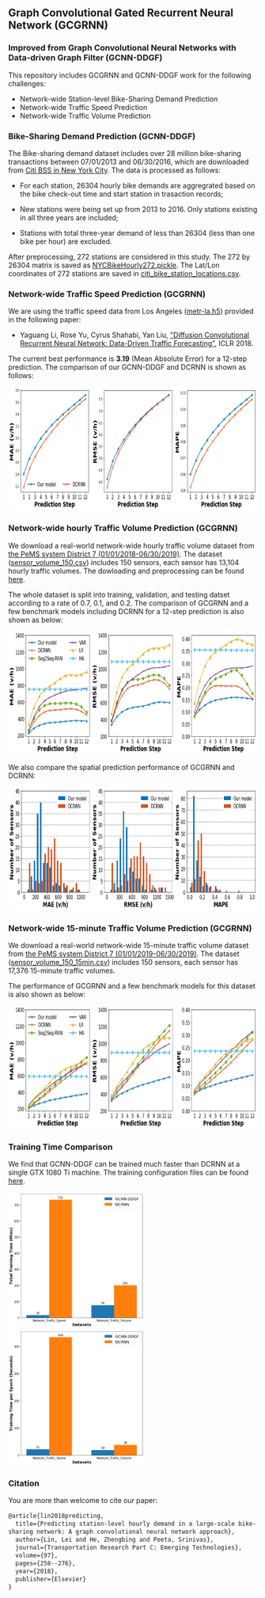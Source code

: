 ## Graph Convolutional Gated Recurrent Neural Network (GCGRNN)
### Improved from Graph Convolutional Neural Networks with Data-driven Graph Filter (GCNN-DDGF)

This repository includes GCGRNN and GCNN-DDGF work for the following challenges:

* Network-wide Station-level Bike-Sharing Demand Prediction
* Network-wide Traffic Speed Prediction
* Network-wide Traffic Volume Prediction

### Bike-Sharing Demand Prediction (GCNN-DDGF)

The Bike-sharing demand dataset includes over 28 million bike-sharing transactions between 07/01/2013 and 06/30/2016, which are downloaded from [Citi BSS in New York City](https://www.citibikenyc.com/system-data). The data is processed as follows: 

* For each station, 26304 hourly bike demands are aggregrated based on the bike check-out time and start station in trasaction records;

* New stations were being set up from 2013 to 2016. Only stations existing in all three years are included;

* Stations with total three-year demand of less than 26304 (less than one bike per hour) are excluded. 

After preprocessing, 272 stations are considered in this study. The 272 by 26304 matrix is saved as [NYCBikeHourly272.pickle](https://github.com/transpaper/GCNN/tree/master/data/NYC_Citi_bike). The Lat/Lon coordinates of 272 stations are saved in [citi_bike_station_locations.csv](https://github.com/transpaper/GCNN/tree/master/data/NYC_Citi_bike).

### Network-wide Traffic Speed Prediction (GCGRNN)

We are using the traffic speed data from Los Angeles ([metr-la.h5](https://github.com/transpaper/GCNN/tree/master/data/METR-LA_traffic_speed)) provided in the following paper:

* Yaguang Li, Rose Yu, Cyrus Shahabi, Yan Liu, ["Diffusion Convolutional Recurrent Neural Network: Data-Driven Traffic Forecasting"](https://github.com/liyaguang/DCRNN), ICLR 2018. 

The current best performance is **3.19** (Mean Absolute Error) for a 12-step prediction. The comparison of our GCNN-DDGF and DCRNN is shown as follows:


<p float="left">
  <img src="results/LA_traffic_speed_comaprison.png" width="750" height="250" />
</p>

### Network-wide hourly Traffic Volume Prediction (GCGRNN)

We download a real-world network-wide hourly traffic volume dataset from [the PeMS system District 7 (01/01/2018-06/30/2019)](http://pems.dot.ca.gov/). The dataset ([sensor_volume_150.csv](https://github.com/transpaper/GCGRNN/tree/master/data/PEMS_traffic_volume)) includes 150 sensors, each sensor has 13,104 hourly traffic volumes. The dowloading and preprocessing can be found [here](https://github.com/transpaper/GCGRNN/blob/master/Download_and_Process_PEMS_traffic_volume_data.ipynb).

The whole dataset is split into training, validation, and testing datset according to a rate of 0.7, 0.1, and 0.2. The comparison of GCGRNN and a few benchmark models including DCRNN for a 12-step prediction is also shown as below:

<p float="left">
  <img src="results/temporal_v2.png" width="750" height="250" />
</p>

We also compare the spatial prediction performance of GCGRNN and DCRNN:

<p float="left">
  <img src="results/sensor_comparison_merged.png" width="750" height="250" />
</p>

### Network-wide 15-minute Traffic Volume Prediction (GCGRNN)
We download a real-world network-wide 15-minute traffic volume dataset from [the PeMS system District 7 (01/01/2019-06/30/2019)](http://pems.dot.ca.gov/). The dataset ([sensor_volume_150_15min.csv](https://github.com/transpaper/GCGRNN/tree/master/data/PEMS_traffic_volume_15min)) includes 150 sensors, each sensor has 17,376 15-minute traffic volumes. 

The performance of GCGRNN and a few benchmark models for this dataset is also shown as below:

<p float="left">
  <img src="results/temporal_15min.png" width="750" height="250" />
</p>

### Training Time Comparison

We find that GCNN-DDGF can be trained much faster than DCRNN at a single GTX 1080 Ti machine. The training configuration files can be found [here](https://github.com/transpaper/GCNN/tree/master/GCGRNN_speed_volume/model_config).

<p float="left">
<img src="results/training_time_comparison.png" width="275" height="275" />
<img src="results/training_time_per_epoch_comparison.png" width="275" height="275" />
</p>

### Citation
You are more than welcome to cite our paper:
```
@article{lin2018predicting,
  title={Predicting station-level hourly demand in a large-scale bike-sharing network: A graph convolutional neural network approach},
  author={Lin, Lei and He, Zhengbing and Peeta, Srinivas},
  journal={Transportation Research Part C: Emerging Technologies},
  volume={97},
  pages={258--276},
  year={2018},
  publisher={Elsevier}
}

```
